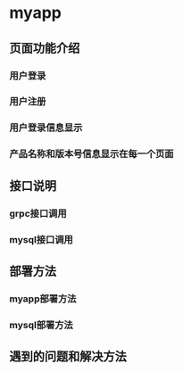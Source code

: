 # myapp
## 页面功能介绍
### 用户登录
### 用户注册
### 用户登录信息显示
### 产品名称和版本号信息显示在每一个页面
## 接口说明
### grpc接口调用
### mysql接口调用
## 部署方法
### myapp部署方法
### mysql部署方法
## 遇到的问题和解决方法
